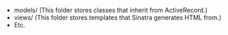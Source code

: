 - models/ (This folder stores classes that inherit from ActiveRecord.)
- views/ (This folder stores templates that Sinatra generates HTML from.)
- Etc.